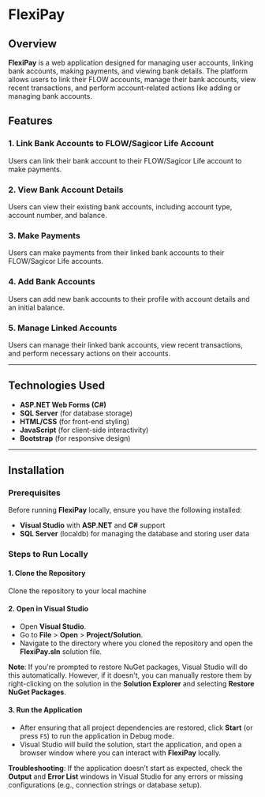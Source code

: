# **FlexiPay**

## **Overview**

**FlexiPay** is a web application designed for managing user accounts, linking bank accounts, making payments, and viewing bank details. The platform allows users to link their FLOW accounts, manage their bank accounts, view recent transactions, and perform account-related actions like adding or managing bank accounts.

## **Features**

### 1. **Link Bank Accounts to FLOW/Sagicor Life Account**  
   Users can link their bank account to their FLOW/Sagicor Life account to make payments.

### 2. **View Bank Account Details**  
   Users can view their existing bank accounts, including account type, account number, and balance.

### 3. **Make Payments**  
   Users can make payments from their linked bank accounts to their FLOW/Sagicor Life accounts.

### 4. **Add Bank Accounts**  
   Users can add new bank accounts to their profile with account details and an initial balance.

### 5. **Manage Linked Accounts**  
   Users can manage their linked bank accounts, view recent transactions, and perform necessary actions on their accounts.

---

## **Technologies Used**

- **ASP.NET Web Forms (C#)**
- **SQL Server** (for database storage)
- **HTML/CSS** (for front-end styling)
- **JavaScript** (for client-side interactivity)
- **Bootstrap** (for responsive design)

---

## **Installation**

### **Prerequisites**

Before running **FlexiPay** locally, ensure you have the following installed:

- **Visual Studio** with **ASP.NET** and **C#** support
- **SQL Server** (localdb) for managing the database and storing user data

### **Steps to Run Locally**

#### 1. **Clone the Repository**

Clone the repository to your local machine


#### 2. **Open in Visual Studio**

- Open **Visual Studio**.
- Go to **File** > **Open** > **Project/Solution**.
- Navigate to the directory where you cloned the repository and open the **FlexiPay.sln** solution file.

**Note**: If you're prompted to restore NuGet packages, Visual Studio will do this automatically. However, if it doesn't, you can manually restore them by right-clicking on the solution in the **Solution Explorer** and selecting **Restore NuGet Packages**.

#### 3. **Run the Application**

- After ensuring that all project dependencies are restored, click **Start** (or press `F5`) to run the application in Debug mode.
- Visual Studio will build the solution, start the application, and open a browser window where you can interact with **FlexiPay** locally.

**Troubleshooting**: If the application doesn’t start as expected, check the **Output** and **Error List** windows in Visual Studio for any errors or missing configurations (e.g., connection strings or database setup).
